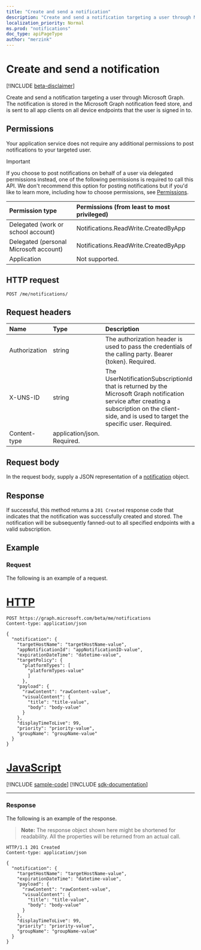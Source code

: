 ```yaml
---
title: "Create and send a notification"
description: "Create and send a notification targeting a user through Microsoft Graph."
localization_priority: Normal
ms.prod: "notifications"
doc_type: apiPageType
author: "merzink"
---
```


# Create and send a notification
[!INCLUDE [beta-disclaimer](../../includes/beta-disclaimer.md)]

Create and send a notification targeting a user through Microsoft Graph. The notification is stored in the Microsoft Graph notification feed store, and is sent to all app clients on all device endpoints that the user is signed in to.  

## Permissions
Your application service does not require any additional permissions to post notifications to your targeted user.  

> [!IMPORTANT]
> If you choose to post notifications on behalf of a user via delegated permissions instead, one of the following permissions is required to call this API. We don't recommend this option for posting notifications but if you'd like to learn more, including how to choose permissions, see [Permissions](/graph/permissions-reference).

|Permission type      | Permissions (from least to most privileged)              |
|:--------------------|:---------------------------------------------------------|
|Delegated (work or school account) | Notifications.ReadWrite.CreatedByApp    |
|Delegated (personal Microsoft account) | Notifications.ReadWrite.CreatedByApp    |
| Application                           | Not supported. |


## HTTP request

<!-- { "blockType": "ignored" } -->

```http
POST /me/notifications/
```
## Request headers
|Name | Type | Description|
|:----|:-----|:-----------|
|Authorization | string |The authorization header is used to pass the credentials of the calling party. Bearer {token}. Required. |
|X-UNS-ID | string |The UserNotificationSubscriptionId that is returned by the Microsoft Graph notification service after creating a subscription on the client-side, and is used to target the specific user. Required. |
|Content-type| application/json. Required.|

## Request body
In the request body, supply a JSON representation of a [notification](../resources/projectrome-notification.md) object.

## Response
If successful, this method returns a `201 Created` response code that indicates that the notification was successfully created and stored. The notification will be subsequently fanned-out to all specified endpoints with a valid subscription. 

## Example
### Request
The following is an example of a request.


# [HTTP](#tab/http)
<!-- {
  "blockType": "request",
  "name": "create_notification_from_user"
}-->

```http
POST https://graph.microsoft.com/beta/me/notifications
Content-type: application/json

{
  "notification": {
    "targetHostName": "targetHostName-value",
    "appNotificationId": "appNotificationID-value",
    "expirationDateTime": "datetime-value",
    "targetPolicy": {
	  "platformTypes": [
		"platformTypes-value"
		]
      }, 
    "payload": {
      "rawContent": "rawContent-value",
      "visualContent": {
        "title": "title-value",
        "body": "body-value"
      }
    },
    "displayTimeToLive": 99,
    "priority": "priority-value",
    "groupName": "groupName-value"
  }
}
```
# [JavaScript](#tab/javascript)
[!INCLUDE [sample-code](../includes/snippets/javascript/create-notification-from-user-javascript-snippets.md)]
[!INCLUDE [sdk-documentation](../includes/snippets/snippets-sdk-documentation-link.md)]

---


### Response
The following is an example of the response.

> **Note:** The response object shown here might be shortened for readability. All the properties will be returned from an actual call.

<!-- {
  "blockType": "response",
  "truncated": true,
  "@odata.type": "microsoft.graph.notification"
} -->

```http
HTTP/1.1 201 Created
Content-type: application/json

{
  "notification": {
    "targetHostName": "targetHostName-value",
    "expirationDateTime": "datetime-value",
    "payload": {
      "rawContent": "rawContent-value",
      "visualContent": {
        "title": "title-value",
        "body": "body-value"
      }
    },
    "displayTimeToLive": 99,
    "priority": "priority-value",
    "groupName": "groupName-value"
  }
}
```
